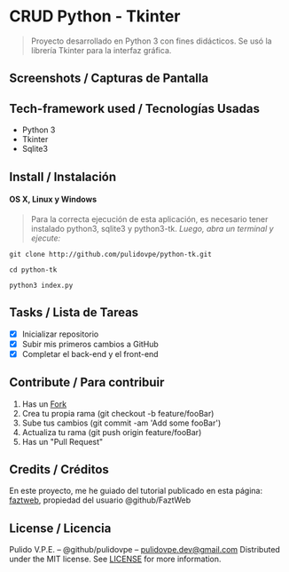 # CRUD Python - Tkinter
> Proyecto desarrollado en Python 3 con fines didácticos.
> Se usó la librería Tkinter para la interfaz gráfica.

## Screenshots / Capturas de Pantalla


## Tech-framework used / Tecnologías Usadas
- Python 3
- Tkinter
- Sqlite3

## Install / Instalación
#### OS X, Linux y Windows
> Para la correcta ejecución de esta aplicación, es necesario tener instalado python3, sqlite3 y python3-tk.
*Luego, abra un terminal y ejecute:*
```Shell
git clone http://github.com/pulidovpe/python-tk.git

cd python-tk

python3 index.py
```
## Tasks / Lista de Tareas
- [x] Inicializar repositorio
- [x] Subir mis primeros cambios a GitHub
- [x] Completar el back-end y el front-end

## Contribute / Para contribuir
1. Has un [Fork](https://github.com/pulidovpe/python-tk/fork)
2. Crea tu propia rama (git checkout -b feature/fooBar)
3. Sube tus cambios (git commit -am 'Add some fooBar')
4. Actualiza tu rama (git push origin feature/fooBar)
5. Has un "Pull Request"

## Credits / Créditos
En este proyecto, me he guiado del tutorial publicado en esta página:
[faztweb](http://www.faztweb.com/curso/python-tkinter-crud-sqlite3), propiedad del usuario @github/FaztWeb

## License / Licencia
Pulido V.P.E. – @github/pulidovpe – pulidovpe.dev@gmail.com
Distributed under the MIT license. See [LICENSE](LICENSE) for more information.
